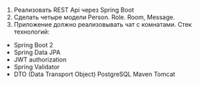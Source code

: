 1. Реализовать REST Api через Spring Boot
2. Сделать четыре модели Person. Role. Room, Message.
3. Приложение должно реализовывать чат c комнатами.
Стек технологий:
- Spring Boot 2
- Spring Data JPA
- JWT authorization
- Spring Validator
- DTO (Data Transport Object)
PostgreSQL
Maven
Tomcat
